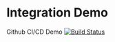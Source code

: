 # Integration Demo
Github CI/CD Demo
[![Build Status](https://travis-ci.com/dexterpuru/testing-travis.svg?branch=master)](https://travis-ci.com/dexterpuru/testing-travis)
